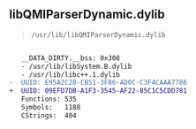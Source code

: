 ## libQMIParserDynamic.dylib

> `/usr/lib/libQMIParserDynamic.dylib`

```diff

   __DATA_DIRTY.__bss: 0x308
   - /usr/lib/libSystem.B.dylib
   - /usr/lib/libc++.1.dylib
-  UUID: E95A2C28-CB51-3F86-AD0C-C3F4CAAA7786
+  UUID: 09EFD7DB-A1F3-3545-AF22-85C1C5CDD781
   Functions: 535
   Symbols:   1188
   CStrings:  404

```

